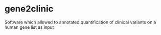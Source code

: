 # gene2clinic
Software which allowed to annotated quantification of clinical variants on a human gene list as input
